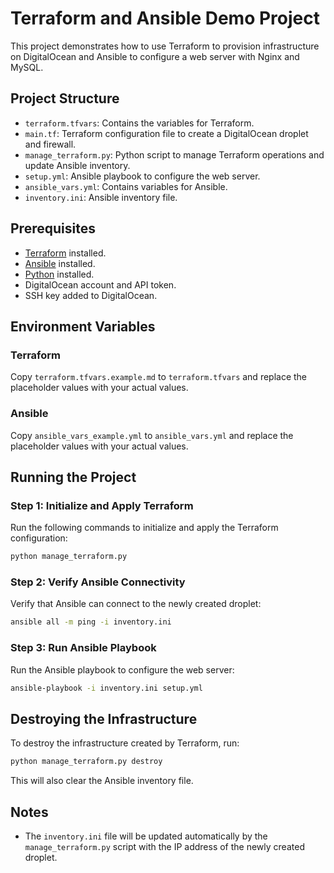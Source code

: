 # Terraform and Ansible Demo Project

This project demonstrates how to use Terraform to provision infrastructure on DigitalOcean and Ansible to configure a web server with Nginx and MySQL.

## Project Structure

- `terraform.tfvars`: Contains the variables for Terraform.
- `main.tf`: Terraform configuration file to create a DigitalOcean droplet and firewall.
- `manage_terraform.py`: Python script to manage Terraform operations and update Ansible inventory.
- `setup.yml`: Ansible playbook to configure the web server.
- `ansible_vars.yml`: Contains variables for Ansible.
- `inventory.ini`: Ansible inventory file.

## Prerequisites

- [Terraform](https://www.terraform.io/downloads.html) installed.
- [Ansible](https://docs.ansible.com/ansible/latest/installation_guide/intro_installation.html) installed.
- [Python](https://www.python.org/downloads/) installed.
- DigitalOcean account and API token.
- SSH key added to DigitalOcean.

## Environment Variables

### Terraform

Copy `terraform.tfvars.example.md` to `terraform.tfvars` and replace the placeholder values with your actual values.

### Ansible

Copy `ansible_vars_example.yml` to `ansible_vars.yml` and replace the placeholder values with your actual values.

## Running the Project

### Step 1: Initialize and Apply Terraform

Run the following commands to initialize and apply the Terraform configuration:

```sh
python manage_terraform.py
```

### Step 2: Verify Ansible Connectivity

Verify that Ansible can connect to the newly created droplet:

```sh
ansible all -m ping -i inventory.ini
```

### Step 3: Run Ansible Playbook

Run the Ansible playbook to configure the web server:

```sh
ansible-playbook -i inventory.ini setup.yml
```

## Destroying the Infrastructure

To destroy the infrastructure created by Terraform, run:

```sh
python manage_terraform.py destroy
```

This will also clear the Ansible inventory file.

## Notes

- The `inventory.ini` file will be updated automatically by the `manage_terraform.py` script with the IP address of the newly created droplet.